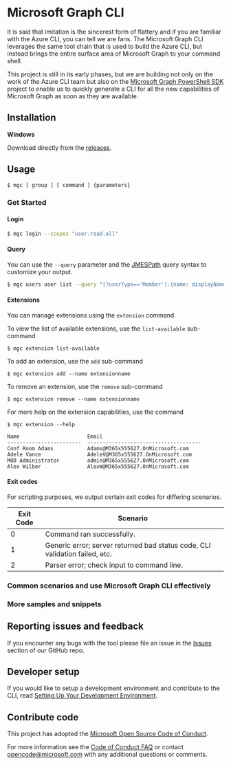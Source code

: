 # Microsoft Graph CLI

It is said that imitation is the sincerest form of flattery and if you are familiar with the Azure CLI, you can tell we are fans. The Microsoft Graph CLI leverages the same tool chain that is used to build the Azure CLI, but instead brings the entire surface area of Microsoft Graph to your command shell.

This project is still in its early phases, but we are building not only on the work of the Azure CLI team but also on the [Microsoft Graph PowerShell SDK](https://github.com/microsoftgraph/msgraph-sdk-powershell) project to enable us to quickly generate a CLI for all the new capabilities of Microsoft Graph as soon as they are available.

## Installation

**Windows**

Download directly from the [releases](https://github.com/microsoftgraph/msgraph-cli/releases).

<!--**Linux**

If you're using **Ubuntu 20.04+**, download and install **[libffi6](http://mirrors.kernel.org/ubuntu/pool/main/libf/libffi/libffi6_3.2.1-8_amd64.deb)**

```bash
sudo apt install path/to/libffi6
```

Download the .deb package from the latest [release](https://github.com/microsoftgraph/msgraph-cli/releases) and install the package with the command below.

``` bash
sudo dpkg -i msgraph-cli_all.deb
```

**Docker**

Build a docker image by running the command below.
```bash
docker build --target build-env -f ./build_scripts/debian/Dockerfile -t microsoft/msgraph-cli:ubuntu-builder .
```

Run the docker container interactively using the command below.
```bash
docker run -it --name deb microsoft/msgraph-cli:ubuntu-builder
``` -->

## Usage

```bash
$ mgc [ group ] [ command ] {parameters}
```

### Get Started

#### Login
```bash
$ mgc login --scopes "user.read.all"
```

#### Query

You can use the `--query` parameter and the [JMESPath](http://jmespath.org/) query syntax to customize your output.

```bash
$ mgc users user list --query "[?userType=='Member'].{name: displayName, email: mail}" --output table
```

#### Extensions
You can manage extensions using the `extension` command

To view the list of available extensions, use the `list-available` sub-command
```shell
$ mgc extension list-available
```

To add an extension, use the `add` sub-command
```shell
$ mgc extension add --name extensionname
```

To remove an extension, use the `remove` sub-command
```shell
$ mgc extension remove --name extensionname
```

For more help on the extension capabilities, use the command
```shell
$ mgc extension --help
```

```
Name                      Email
------------------------  -------------------------------------
Conf Room Adams           Adams@M365x555627.OnMicrosoft.com
Adele Vance               AdeleV@M365x555627.OnMicrosoft.com
MOD Administrator         admin@M365x555627.OnMicrosoft.com
Alex Wilber               AlexW@M365x555627.OnMicrosoft.com
```

#### Exit codes

For scripting purposes, we output certain exit codes for differing scenarios.

|Exit Code   |Scenario   |
|---|---|
|0  |Command ran successfully.   |
|1   |Generic error; server returned bad status code, CLI validation failed, etc.   |
|2   |Parser error; check input to command line.   |


### Common scenarios and use Microsoft Graph CLI effectively

### More samples and snippets

## Reporting issues and feedback

If you encounter any bugs with the tool please file an issue in the [Issues](https://github.com/microsoftgraph/msgraph-cli/issues) section of our GitHub repo.

## Developer setup

If you would like to setup a development environment and contribute to the CLI, read [Setting Up Your Development Environment](https://github.com/microsoftgraph/msgraph-cli/wiki/Setting-Up-Your-Development-Environment).

## Contribute code

This project has adopted the [Microsoft Open Source Code of Conduct](https://opensource.microsoft.com/codeofconduct/).

For more information see the [Code of Conduct FAQ](https://opensource.microsoft.com/codeofconduct/faq/) or contact [opencode@microsoft.com](mailto:opencode@microsoft.com) with any additional questions or comments.
